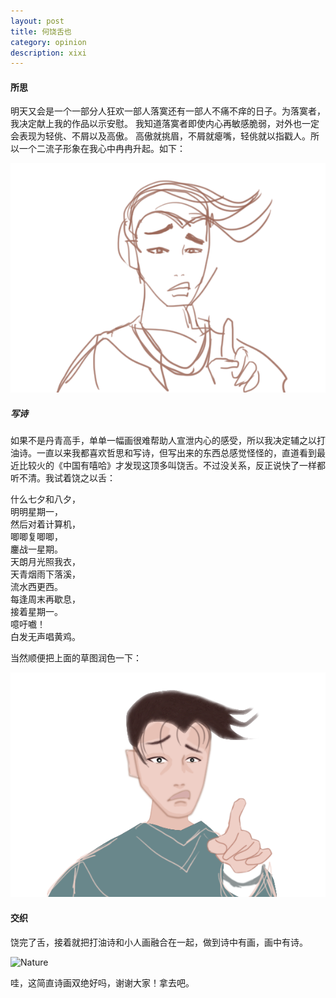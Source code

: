 ```yaml
---
layout: post
title: 何饶舌也
category: opinion
description: xixi
---
```



#### 所思

明天又会是一个一部分人狂欢一部人落寞还有一部人不痛不痒的日子。为落寞者，我决定献上我的作品以示安慰。
我知道落寞者即使内心再敏感脆弱，对外也一定会表现为轻佻、不屑以及高傲。
高傲就挑眉，不屑就瘪嘴，轻佻就以指戳人。所以一个二流子形象在我心中冉冉升起。如下：<br>  

<div id="transform1">
<div class="inner">
<img src="/images/first.png" alt="Nature">
</div>
</div>



##### 写诗

如果不是丹青高手，单单一幅画很难帮助人宣泄内心的感受，所以我决定辅之以打油诗。一直以来我都喜欢哲思和写诗，但写出来的东西总感觉怪怪的，直道看到最近比较火的《中国有嘻哈》才发现这顶多叫饶舌。不过没关系，反正说快了一样都听不清。我试着饶之以舌：

什么七夕和八夕，<br>
明明星期一，<br>
然后对着计算机，<br>
唧唧复唧唧，<br>
鏖战一星期。<br>
天朗月光照我衣，<br>
天青烟雨下落溪，<br>
流水西更西。<br>
每逢周末再歇息，<br>
接着星期一。<br>
噫吁嚱！<br>
白发无声唱黄鸡。<br>

当然顺便把上面的草图润色一下：

<div id="transform1">
<div class="inner">
<img src="/images/second.png" alt="Nature">
</div>
</div>

#### 交织

饶完了舌，接着就把打油诗和小人画融合在一起，做到诗中有画，画中有诗。
 

<div id="transform1">
<div class="inner">
<img src="/images/last.jpg" alt="Nature">
</div>
</div>

哇，这简直诗画双绝好吗，谢谢大家！拿去吧。<br>  



